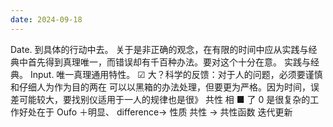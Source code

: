 ```yaml
---
date: 2024-09-18
---
```


Date.
到具体的行动中去。
关于是非正确的观念，在有限的时间中应从实践与经典中首先得到真理唯一，而错误却有千百种办法。要对这个十分在意。
实践与经典。
Input.
唯一真理通用特性。
☑
大？科学的反馈：对于人的问题，必须要谨慎和仔细人为作为目的两在 可以以黑箱的办法处理，但要更为严格。因为时间，误差可能较大，要找别仪适用于一人的规律也是很》 共性 相 ■ 了 0 是很复杂的工作好处在于 Oufo ＋明显、 difference→ 性质 共性 → 共性函数 迭代更新
